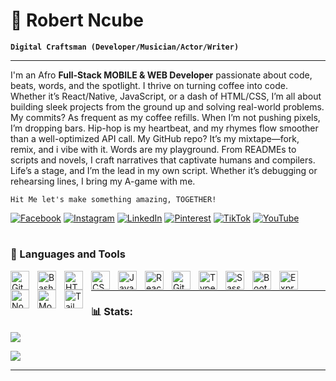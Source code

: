 # 💫 Robert Ncube

**`Digital Craftsman (Developer/Musician/Actor/Writer)`**

****
I'm an Afro **Full-Stack MOBILE & WEB Developer** passionate about code, beats, words, and the spotlight. I thrive on turning coffee into code. Whether it’s React/Native, JavaScript, or a dash of HTML/CSS, I’m all about building sleek projects from the ground up and solving real-world problems. My commits? As frequent as my coffee refills. When I’m not pushing pixels, I’m dropping bars. Hip-hop is my heartbeat, and my rhymes flow smoother than a well-optimized API call. My GitHub repo? It’s my mixtape—fork, remix, and i vibe with it. Words are my playground. From READMEs to scripts and novels, I craft narratives that captivate humans and compilers. Life’s a stage, and I’m the lead in my own script. Whether it’s debugging or rehearsing lines, I bring my A-game with me.

`Hit Me let's make something amazing, TOGETHER!`

[![Facebook](https://img.shields.io/badge/Facebook-%231877F2.svg?logo=Facebook&logoColor=white)](https://facebook.com/robert.malala.16) 
[![Instagram](https://img.shields.io/badge/Instagram-%23E4405F.svg?logo=Instagram&logoColor=white)](https://instagram.com/robertncube_)
[![LinkedIn](https://img.shields.io/badge/LinkedIn-%230077B5.svg?logo=linkedin&logoColor=white)](https://linkedin.com/in/robert-ncube-b008082a6) 
[![Pinterest](https://img.shields.io/badge/Pinterest-%23E60023.svg?logo=Pinterest&logoColor=white)](https://pinterest.com/robertncube694) 
[![TikTok](https://img.shields.io/badge/TikTok-%23000000.svg?logo=TikTok&logoColor=white)](https://tiktok.com/@robert_ncube) 
[![YouTube](https://img.shields.io/badge/YouTube-%23FF0000.svg?logo=YouTube&logoColor=white)](https://youtube.com/@Robert-Ncube) 

#

### 🧰 Languages and Tools

<img align="left" alt="Git" width="30px" style="padding-right:10px;" src="https://cdn.jsdelivr.net/gh/devicons/devicon/icons/git/git-original.svg" />
<img align="left" alt="Bash" width="30px" style="padding-right:10px;" src="https://cdn.jsdelivr.net/gh/devicons/devicon/icons/bash/bash-original.svg" />
<img align="left" alt="HTML" width="30px" style="padding-right:10px;" src="https://cdn.jsdelivr.net/gh/devicons/devicon/icons/html5/html5-plain.svg" />
<img align="left" alt="CSS" width="30px" style="padding-right:10px;" src="https://cdn.jsdelivr.net/gh/devicons/devicon/icons/css3/css3-plain.svg" />
<img align="left" alt="JavaScript" width="30px" style="padding-right:10px;" src="https://cdn.jsdelivr.net/gh/devicons/devicon/icons/javascript/javascript-plain.svg" />
<img align="left" alt="React" width="30px" style="padding-right:10px;" src="https://cdn.jsdelivr.net/gh/devicons/devicon/icons/react/react-original.svg" />
<img align="left" alt="GitHub" width="30px" style="padding-right:10px;" src="https://cdn.jsdelivr.net/gh/devicons/devicon/icons/github/github-original.svg" />
<img align="left" alt="TypeScript" width="30px" style="padding-right:10px;" src="https://cdn.jsdelivr.net/gh/devicons/devicon/icons/typescript/typescript-plain.svg" />
<img align="left" alt="Sass" width="30px" style="padding-right:10px;" src="https://cdn.jsdelivr.net/gh/devicons/devicon/icons/sass/sass-original.svg" /> 
<img align="left" alt="Bootstrap" width="30px" style="padding-right:10px;" src="https://cdn.jsdelivr.net/gh/devicons/devicon/icons/bootstrap/bootstrap-plain.svg" />
<img align="left" alt="Express" width="30px" style="padding-right:10px;" src="https://cdn.jsdelivr.net/gh/devicons/devicon/icons/express/express-original.svg" /> 
<img align="left" alt="Node.js" width="30px" style="padding-right:10px;" src="https://cdn.jsdelivr.net/gh/devicons/devicon/icons/nodejs/nodejs-original.svg" /> 
<img align="left" alt="MongoDB" width="30px" style="padding-right:10px;" src="https://cdn.jsdelivr.net/gh/devicons/devicon/icons/mongodb/mongodb-original.svg" /> 
<img align="left" alt="TailwindCSS" width="30px" style="padding-right:10px;" src="https://cdn.jsdelivr.net/gh/devicons/devicon/icons/tailwindcss/tailwindcss-original.svg" />
<br />

****

### 📊 Stats:
![](https://github-readme-stats.vercel.app/api?username=Robert-Ncube&theme=radical&hide_border=false&include_all_commits=false&count_private=false)<br/>

![](https://github-readme-stats.vercel.app/api/top-langs/?username=Robert-Ncube&theme=radical&hide_border=false&include_all_commits=false&count_private=false&layout=compact)

---
